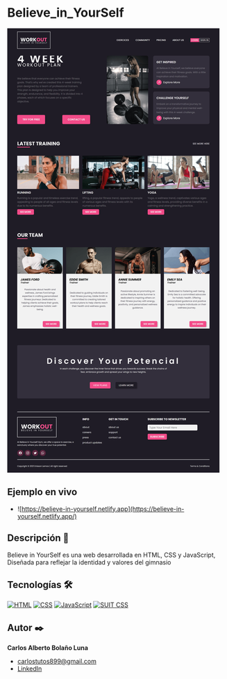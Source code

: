 # Believe_in_YourSelf
 ![Imagen del proyecto](./assets/page.png) 

## Ejemplo en vivo

-  ![https://believe-in-yourself.netlify.app](https://believe-in-yourself.netlify.app/) 

## Descripción 📑
 Believe in YourSelf es una web desarrollada en HTML, CSS y JavaScript, Diseñada para reflejar la identidad y valores del gimnasio
 

## Tecnologías 🛠
<!-- Iconos sacados de: https://github.com/hendrasob/badges/blob/master/README.md y https://github.com/alexandresanlim/Badges4-README.md-Profile -->
[![HTML](https://img.shields.io/badge/HTML-239120?style=for-the-badge&logo=html5&logoColor=white)](https://developer.mozilla.org/en-US/docs/Web/HTML)
[![CSS](https://img.shields.io/badge/CSS-1572B6?style=for-the-badge&logo=css3&logoColor=white)](https://developer.mozilla.org/en-US/docs/Web/CSS)
[![JavaScript](https://img.shields.io/badge/JavaScript-F7DF1E?style=for-the-badge&logo=javascript&logoColor=black)](https://developer.mozilla.org/en-US/docs/Web/JavaScript)
[![SUIT CSS](https://img.shields.io/badge/SUIT_CSS-205C3B?style=for-the-badge&logo=css3&logoColor=white)](https://suitcss.github.io/)


## Autor ✒️
**Carlos Alberto Bolaño Luna**

* [carlostutos899@gmail.com](carlostutos899@gmail.com)
* [LinkedIn](https://www.linkedin.com/in/carlos-bola%C3%B1o-716926191/)
<!-- * [Porfolio web](https://tu-dominio.com/) -->
